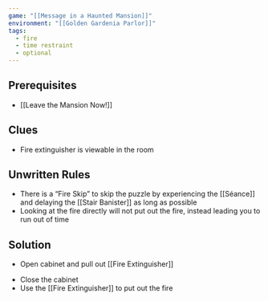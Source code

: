 ```yaml
---
game: "[[Message in a Haunted Mansion]]"
environment: "[[Golden Gardenia Parlor]]"
tags:
  - fire
  - time restraint
  - optional
---
```

## Prerequisites
* [[Leave the Mansion Now!]]
## Clues
* Fire extinguisher is viewable in the room
## Unwritten Rules
* There is a “Fire Skip” to skip the puzzle by experiencing the [[Séance]] and delaying the [[Stair Banister]] as long as possible
* Looking at the fire directly will not put out the fire, instead leading you to run out of time
## Solution
* Open cabinet and pull out [[Fire Extinguisher]]
- Close the cabinet
- Use the [[Fire Extinguisher]] to put out the fire
